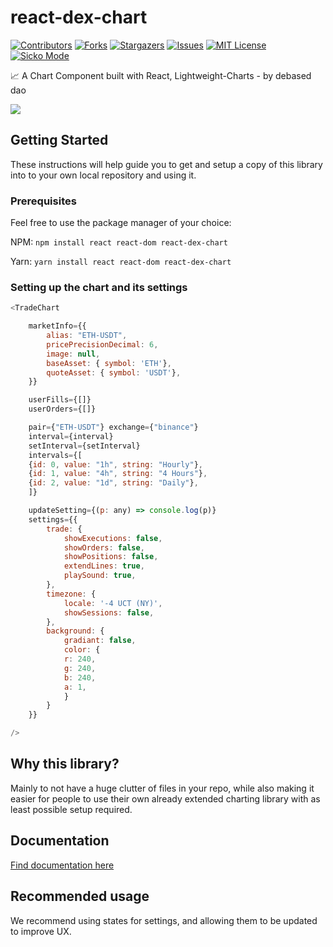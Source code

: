 # react-dex-chart
[![Contributors][contributors-shield]][contributors-url]
[![Forks][forks-shield]][forks-url]
[![Stargazers][stars-shield]][stars-url]
[![Issues][issues-shield]][issues-url]
[![MIT License][license-shield]][license-url]
[![Sicko Mode][sick-shield]][sick-url]


📈 A Chart Component built with React, Lightweight-Charts - by debased dao

![](https://i.imgur.com/IAknieO.png)

## Getting Started
These instructions will help guide you to get and setup a copy of this library into to your own local repository and using it.

### Prerequisites
Feel free to use the package manager of your choice:


NPM: `npm install react react-dom react-dex-chart`

Yarn: `yarn install react react-dom react-dex-chart`


### Setting up the chart and its settings

```js
<TradeChart

    marketInfo={{
        alias: "ETH-USDT", 
        pricePrecisionDecimal: 6,
        image: null,
        baseAsset: { symbol: 'ETH'},    
        quoteAsset: { symbol: 'USDT'},
    }}

    userFills={[]}
    userOrders={[]}

    pair={"ETH-USDT"} exchange={"binance"}
    interval={interval} 
    setInterval={setInterval}
    intervals={[
    {id: 0, value: "1h", string: "Hourly"},
    {id: 1, value: "4h", string: "4 Hours"},
    {id: 2, value: "1d", string: "Daily"},
    ]}

    updateSetting={(p: any) => console.log(p)}
    settings={{
        trade: {
            showExecutions: false,
            showOrders: false,
            showPositions: false,
            extendLines: true,
            playSound: true,
        },
        timezone: {
            locale: '-4 UCT (NY)',
            showSessions: false,
        },
        background: {
            gradiant: false,
            color: {
            r: 240,
            g: 240,
            b: 240,
            a: 1,
            }
        }
    }}

/>
```

## Why this library?
Mainly to not have a huge clutter of files in your repo,
while also making it easier for people to use their own already extended charting library with as least possible setup required.

## Documentation
[Find documentation here](https://github.com/debased/react-dex-chart/wiki)

## Recommended usage
We recommend using states for settings, and allowing them to be updated to improve UX.


<!-- MARKDOWN LINKS & IMAGES -->
<!-- https://www.markdownguide.org/basic-syntax/#reference-style-links -->
[sick-shield]: https://img.shields.io/badge/sick-approved-blue
[sick-url]: https://github.com/debased/react-dex-chart
[contributors-shield]: https://img.shields.io/github/contributors/debased/react-dex-chart.svg?style=for-the-badge
[contributors-url]: https://github.com/debased/react-dex-chart/graphs/contributors
[forks-shield]: https://img.shields.io/github/forks/debased/react-dex-chart.svg?style=for-the-badge
[forks-url]: https://github.com/debased/react-dex-chart/network/members
[stars-shield]: https://img.shields.io/github/stars/debased/react-dex-chart.svg?style=for-the-badge
[stars-url]: https://github.com/debased/react-dex-chart/stargazers
[issues-shield]: https://img.shields.io/github/issues/debased/react-dex-chart.svg?style=for-the-badge
[issues-url]: https://github.com/debased/react-dex-chart/issues
[license-shield]: https://img.shields.io/github/license/debased/react-dex-chart.svg?style=for-the-badge
[license-url]: https://github.com/debased/react-dex-chart/blob/master/LICENSE.txt
